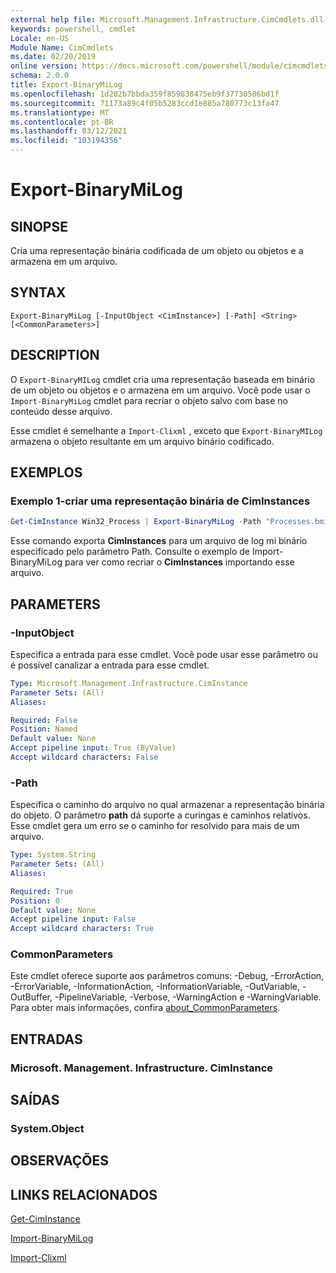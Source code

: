 ```yaml
---
external help file: Microsoft.Management.Infrastructure.CimCmdlets.dll-help.xml
keywords: powershell, cmdlet
Locale: en-US
Module Name: CimCmdlets
ms.date: 02/20/2019
online version: https://docs.microsoft.com/powershell/module/cimcmdlets/export-binarymilog?view=powershell-5.1&WT.mc_id=ps-gethelp
schema: 2.0.0
title: Export-BinaryMiLog
ms.openlocfilehash: 1d202b7bbda359f859838475eb9f37730506bd1f
ms.sourcegitcommit: 71173a89c4f05b5283ccd1e885a780773c13fa47
ms.translationtype: MT
ms.contentlocale: pt-BR
ms.lasthandoff: 03/12/2021
ms.locfileid: "103194356"
---
```

# Export-BinaryMiLog

## SINOPSE
Cria uma representação binária codificada de um objeto ou objetos e a armazena em um arquivo.

## SYNTAX

```
Export-BinaryMiLog [-InputObject <CimInstance>] [-Path] <String> [<CommonParameters>]
```

## DESCRIPTION

O `Export-BinaryMILog` cmdlet cria uma representação baseada em binário de um objeto ou objetos e o armazena em um arquivo. Você pode usar o `Import-BinaryMiLog` cmdlet para recriar o objeto salvo com base no conteúdo desse arquivo.

Esse cmdlet é semelhante a `Import-Clixml` , exceto que `Export-BinaryMILog` armazena o objeto resultante em um arquivo binário codificado.

## EXEMPLOS

### Exemplo 1-criar uma representação binária de CimInstances

```powershell
Get-CimInstance Win32_Process | Export-BinaryMiLog -Path "Processes.bmil"
```

Esse comando exporta **CimInstances** para um arquivo de log mi binário especificado pelo parâmetro Path. Consulte o exemplo de Import-BinaryMiLog para ver como recriar o **CimInstances** importando esse arquivo.

## PARAMETERS

### -InputObject

Especifica a entrada para esse cmdlet. Você pode usar esse parâmetro ou é possível canalizar a entrada para esse cmdlet.

```yaml
Type: Microsoft.Management.Infrastructure.CimInstance
Parameter Sets: (All)
Aliases:

Required: False
Position: Named
Default value: None
Accept pipeline input: True (ByValue)
Accept wildcard characters: False
```

### -Path

Especifica o caminho do arquivo no qual armazenar a representação binária do objeto. O parâmetro **path** dá suporte a curingas e caminhos relativos. Esse cmdlet gera um erro se o caminho for resolvido para mais de um arquivo.

```yaml
Type: System.String
Parameter Sets: (All)
Aliases:

Required: True
Position: 0
Default value: None
Accept pipeline input: False
Accept wildcard characters: True
```

### CommonParameters

Este cmdlet oferece suporte aos parâmetros comuns: -Debug, -ErrorAction, -ErrorVariable, -InformationAction, -InformationVariable, -OutVariable, -OutBuffer, -PipelineVariable, -Verbose, -WarningAction e -WarningVariable. Para obter mais informações, confira [about_CommonParameters](https://go.microsoft.com/fwlink/?LinkID=113216).

## ENTRADAS

### Microsoft. Management. Infrastructure. CimInstance

## SAÍDAS

### System.Object

## OBSERVAÇÕES

## LINKS RELACIONADOS

[Get-CimInstance](get-ciminstance.md)

[Import-BinaryMiLog](import-binarymilog.md)

[Import-Clixml](../microsoft.powershell.utility/import-clixml.md)
